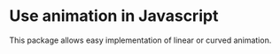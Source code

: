 # Use animation in Javascript
This package allows easy implementation of linear or curved animation.
